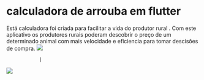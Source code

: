 # calculadora de arrouba em flutter
Está calculadora foi criada para facilitar a vida do produtor rural .
Com este aplicativo  os produtores rurais poderam descobrir o preço de um determinado animal com mais velocidade e eficiencia para tomar descisões de compra.
![](https://github.com/Douglasbm040/projeto-calculadora-de-arrouba-em-flutter/blob/main/assets/sreenshots/screen%20(2).jpeg)



                |





![](https://github.com/Douglasbm040/projeto-calculadora-de-arrouba-em-flutter/blob/main/assets/sreenshots/screen%20(1).jpeg)
